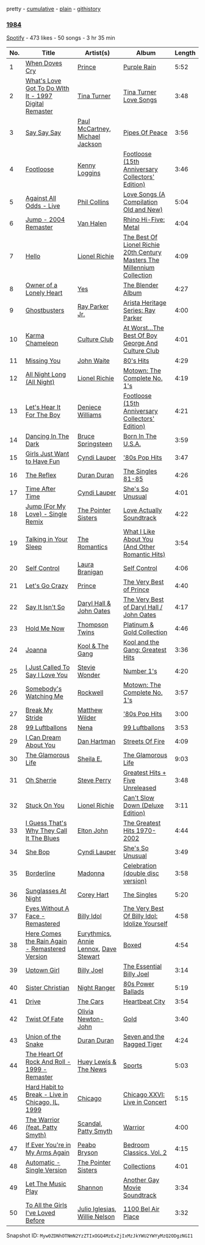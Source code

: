 pretty - [cumulative](/playlists/cumulative/0FXAO6yBxrfz5PTOEuvq67.md) - [plain](/playlists/plain/0FXAO6yBxrfz5PTOEuvq67) - [githistory](https://github.githistory.xyz/mackorone/spotify-playlist-archive/blob/main/playlists/plain/0FXAO6yBxrfz5PTOEuvq67)

### [1984](https://open.spotify.com/playlist/0FXAO6yBxrfz5PTOEuvq67)

> 

[Spotify](https://open.spotify.com/user/spotify) - 473 likes - 50 songs - 3 hr 35 min

| No. | Title | Artist(s) | Album | Length |
|---|---|---|---|---|
| 1 | [When Doves Cry](https://open.spotify.com/track/51H2y6YrNNXcy3dfc3qSbA) | [Prince](https://open.spotify.com/artist/5a2EaR3hamoenG9rDuVn8j) | [Purple Rain](https://open.spotify.com/album/7nXJ5k4XgRj5OLg9m8V3zc) | 5:52 |
| 2 | [What's Love Got To Do WIth It \- 1997 Digital Remaster](https://open.spotify.com/track/4QjjabJx7K14tHwxEVI0Xc) | [Tina Turner](https://open.spotify.com/artist/1zuJe6b1roixEKMOtyrEak) | [Tina Turner Love Songs](https://open.spotify.com/album/2leURyZTNszWf0NOrbWOW4) | 3:48 |
| 3 | [Say Say Say](https://open.spotify.com/track/77TTF3UwfDuli2ez4QLNhV) | [Paul McCartney](https://open.spotify.com/artist/4STHEaNw4mPZ2tzheohgXB), [Michael Jackson](https://open.spotify.com/artist/3fMbdgg4jU18AjLCKBhRSm) | [Pipes Of Peace](https://open.spotify.com/album/7DL0z7pqwNBc7o664alWVh) | 3:56 |
| 4 | [Footloose](https://open.spotify.com/track/4FA8jE1vcop4S3XqUWdSnP) | [Kenny Loggins](https://open.spotify.com/artist/3Y3xIwWyq5wnNHPp5gPjOW) | [Footloose \(15th Anniversary Collectors' Edition\)](https://open.spotify.com/album/30RaALIPQJtWiZEJYY7voW) | 3:46 |
| 5 | [Against All Odds \- Live](https://open.spotify.com/track/2Wl3rABbAd3Hl3zNFM6hQ7) | [Phil Collins](https://open.spotify.com/artist/4lxfqrEsLX6N1N4OCSkILp) | [Love Songs \(A Compilation Old and New\)](https://open.spotify.com/album/7KZTL6gFUUCzNw4FfjVqCF) | 5:04 |
| 6 | [Jump \- 2004 Remaster](https://open.spotify.com/track/19kuZ0IExry8qYJ4lU2A0r) | [Van Halen](https://open.spotify.com/artist/2cnMpRsOVqtPMfq7YiFE6K) | [Rhino Hi\-Five: Metal](https://open.spotify.com/album/2hVkDqsVl8kgY3XHLA32xk) | 4:04 |
| 7 | [Hello](https://open.spotify.com/track/1vFO4WIvw4fQ0oHkyt4rEC) | [Lionel Richie](https://open.spotify.com/artist/3gMaNLQm7D9MornNILzdSl) | [The Best Of Lionel Richie 20th Century Masters The Millennium Collection](https://open.spotify.com/album/6UaOmeGGHUSHyy3F4ngAwa) | 4:09 |
| 8 | [Owner of a Lonely Heart](https://open.spotify.com/track/2GoPjrA7Hs6uI5A3MG3Me4) | [Yes](https://open.spotify.com/artist/7AC976RDJzL2asmZuz7qil) | [The Blender Album](https://open.spotify.com/album/5gf8T00cDAMrj6oV3gqmGU) | 4:27 |
| 9 | [Ghostbusters](https://open.spotify.com/track/300zfRaCgTmEm5Eqe3HqZZ) | [Ray Parker Jr.](https://open.spotify.com/artist/0NyzfcGDZZ6GM25EBG9BYK) | [Arista Heritage Series: Ray Parker](https://open.spotify.com/album/1Fq1oCtmlSQabl1zIdoWCg) | 4:00 |
| 10 | [Karma Chameleon](https://open.spotify.com/track/48O0GrGJWml3DzHhC5sJ7a) | [Culture Club](https://open.spotify.com/artist/6kz53iCdBSqhQCZ21CoLcc) | [At Worst...The Best Of Boy George And Culture Club](https://open.spotify.com/album/7gdwk8zdee8ghIq94Z9ck3) | 4:01 |
| 11 | [Missing You](https://open.spotify.com/track/5P6Wv0hlcnczhElizTY0UE) | [John Waite](https://open.spotify.com/artist/2TPyCsRoh2tjeZLTQ2ojlj) | [80's Hits](https://open.spotify.com/album/4ETtYJYxSzlEodoRIzvsYW) | 4:29 |
| 12 | [All Night Long \(All Night\)](https://open.spotify.com/track/2P0COBqN70Hd2KYQj4KRjk) | [Lionel Richie](https://open.spotify.com/artist/3gMaNLQm7D9MornNILzdSl) | [Motown: The Complete No\. 1's](https://open.spotify.com/album/0iv3gV69jA1YY2H0UTy9yF) | 4:19 |
| 13 | [Let's Hear It For The Boy](https://open.spotify.com/track/5TIc5WzpyxVZxAjYm9oJi8) | [Deniece Williams](https://open.spotify.com/artist/5jNGQ7VOU87x5402JjhTtd) | [Footloose \(15th Anniversary Collectors' Edition\)](https://open.spotify.com/album/30RaALIPQJtWiZEJYY7voW) | 4:21 |
| 14 | [Dancing In The Dark](https://open.spotify.com/track/4moXVLw4YS7tVNmjs8v60A) | [Bruce Springsteen](https://open.spotify.com/artist/3eqjTLE0HfPfh78zjh6TqT) | [Born In The U.S.A.](https://open.spotify.com/album/14IYDXybb1XKu51QHDryak) | 3:59 |
| 15 | [Girls Just Want to Have Fun](https://open.spotify.com/track/0uqOqX59mgWBqfPAdX0BDK) | [Cyndi Lauper](https://open.spotify.com/artist/2BTZIqw0ntH9MvilQ3ewNY) | ['80s Pop Hits](https://open.spotify.com/album/7xY34kpisIxOv8WMnNN8wg) | 3:47 |
| 16 | [The Reflex](https://open.spotify.com/track/4DDgVahgRnITUk6Wnu5FWR) | [Duran Duran](https://open.spotify.com/artist/0lZoBs4Pzo7R89JM9lxwoT) | [The Singles 81\-85](https://open.spotify.com/album/2nKTcZhqiPzJCGfBmjPR7a) | 4:26 |
| 17 | [Time After Time](https://open.spotify.com/track/5tzbM8m70V977Ezpfk8IPS) | [Cyndi Lauper](https://open.spotify.com/artist/2BTZIqw0ntH9MvilQ3ewNY) | [She's So Unusual](https://open.spotify.com/album/2aZG65CSBMeTKr0YNfsFMe) | 4:01 |
| 18 | [Jump \(For My Love\) \- Single Remix](https://open.spotify.com/track/2TIKxe1afsEcYWBvyTgQt3) | [The Pointer Sisters](https://open.spotify.com/artist/2kreKea2n96dXjcyAU9j5N) | [Love Actually Soundtrack](https://open.spotify.com/album/19RPbTaPIFbnAgjsjrmd6L) | 4:22 |
| 19 | [Talking in Your Sleep](https://open.spotify.com/track/08JKuFJCHJVw1SgHHjwsS9) | [The Romantics](https://open.spotify.com/artist/3daM7asS0gCFvyLemNx2EE) | [What I Like About You \(And Other Romantic Hits\)](https://open.spotify.com/album/5ZwUOFZdWQ81RYMwXc4j3B) | 3:54 |
| 20 | [Self Control](https://open.spotify.com/track/6JNJERZGJwDVgkmbohBw7u) | [Laura Branigan](https://open.spotify.com/artist/4463nfFMmK1cwAWBQDwT5e) | [Self Control](https://open.spotify.com/album/5cwUCXPFFfNsnk4qipc40D) | 4:06 |
| 21 | [Let's Go Crazy](https://open.spotify.com/track/6BkX6DnUG80xPlBfb2zmrZ) | [Prince](https://open.spotify.com/artist/5a2EaR3hamoenG9rDuVn8j) | [The Very Best of Prince](https://open.spotify.com/album/5oQClEU6YXiVoaz4ZTmOOO) | 4:40 |
| 22 | [Say It Isn't So](https://open.spotify.com/track/2bZswvNGESo7MKeg7SQ9rp) | [Daryl Hall & John Oates](https://open.spotify.com/artist/77tT1kLj6mCWtFNqiOmP9H) | [The Very Best of Daryl Hall / John Oates](https://open.spotify.com/album/4tUyNf5dGXwY4TaMaxwhqF) | 4:17 |
| 23 | [Hold Me Now](https://open.spotify.com/track/0b5eH3euyAs3pyfoebeWaZ) | [Thompson Twins](https://open.spotify.com/artist/5jVeqi3PNaTOajfvBa4uFn) | [Platinum & Gold Collection](https://open.spotify.com/album/75zWIrsvOFHi2l4NmNatto) | 4:46 |
| 24 | [Joanna](https://open.spotify.com/track/38OkyePa219s8OK4zEiKrT) | [Kool & The Gang](https://open.spotify.com/artist/3VNITwohbvU5Wuy5PC6dsI) | [Kool and the Gang: Greatest Hits](https://open.spotify.com/album/38PfRiBOHJznAWwk6srDXz) | 3:36 |
| 25 | [I Just Called To Say I Love You](https://open.spotify.com/track/6VAKyYoJQu1hwjWNvxQVTt) | [Stevie Wonder](https://open.spotify.com/artist/7guDJrEfX3qb6FEbdPA5qi) | [Number 1's](https://open.spotify.com/album/5x7vXXWapy8cUmdSuwpUy1) | 4:20 |
| 26 | [Somebody's Watching Me](https://open.spotify.com/track/7ozMJf8OMc9vRcZmAN8wPt) | [Rockwell](https://open.spotify.com/artist/3xs0LEzcPXtgNfMNcHzLIP) | [Motown: The Complete No\. 1's](https://open.spotify.com/album/0iv3gV69jA1YY2H0UTy9yF) | 3:57 |
| 27 | [Break My Stride](https://open.spotify.com/track/2ZqT3GcisHUBsEaqhLGHwU) | [Matthew Wilder](https://open.spotify.com/artist/3bmFPbLMiLxtR9tFrTcKcP) | ['80s Pop Hits](https://open.spotify.com/album/7xY34kpisIxOv8WMnNN8wg) | 3:00 |
| 28 | [99 Luftballons](https://open.spotify.com/track/6HA97v4wEGQ5TUClRM0XLc) | [Nena](https://open.spotify.com/artist/6Tz0QRoe083BcOo2YbG9lV) | [99 Luftballons](https://open.spotify.com/album/0V8ETNFjMiaCoG45ZPWsUs) | 3:53 |
| 29 | [I Can Dream About You](https://open.spotify.com/track/37nxLdGbmgEYQYrqe14xOp) | [Dan Hartman](https://open.spotify.com/artist/1HvcqyRLS9nF8hAbTWOqpr) | [Streets Of Fire](https://open.spotify.com/album/1DU5fmQDMYfS6g1tntqKdK) | 4:09 |
| 30 | [The Glamorous Life](https://open.spotify.com/track/179SfVFJ0ZN41toTxnpgRD) | [Sheila E.](https://open.spotify.com/artist/6OQrOpxSIfPai3cFaN4v4P) | [The Glamorous Life](https://open.spotify.com/album/2fv3CMkuVgYRtQVnhv1rQW) | 9:03 |
| 31 | [Oh Sherrie](https://open.spotify.com/track/3wqoAzrr5htxSZ7KzxhLHg) | [Steve Perry](https://open.spotify.com/artist/5xQKoGD7Ql92fWd1uWwKkf) | [Greatest Hits + Five Unreleased](https://open.spotify.com/album/17PNvuwxQ9gmeYkoq9Vo93) | 3:48 |
| 32 | [Stuck On You](https://open.spotify.com/track/3L9SXYL2XOl0JJ754YgBsS) | [Lionel Richie](https://open.spotify.com/artist/3gMaNLQm7D9MornNILzdSl) | [Can't Slow Down \(Deluxe Edition\)](https://open.spotify.com/album/609oTPBaxPzZUCHzQikOtC) | 3:11 |
| 33 | [I Guess That's Why They Call It The Blues](https://open.spotify.com/track/4kwFh3RBxE5n9a6FwFw2tl) | [Elton John](https://open.spotify.com/artist/3PhoLpVuITZKcymswpck5b) | [The Greatest Hits 1970\-2002](https://open.spotify.com/album/6CPTYd8BQRbF6VzhnTWIfL) | 4:44 |
| 34 | [She Bop](https://open.spotify.com/track/4mhIed8oGCswH4d5pxClnv) | [Cyndi Lauper](https://open.spotify.com/artist/2BTZIqw0ntH9MvilQ3ewNY) | [She's So Unusual](https://open.spotify.com/album/2aZG65CSBMeTKr0YNfsFMe) | 3:49 |
| 35 | [Borderline](https://open.spotify.com/track/4FMNpPI7mkhdeFCCk6fZiE) | [Madonna](https://open.spotify.com/artist/6tbjWDEIzxoDsBA1FuhfPW) | [Celebration \(double disc version\)](https://open.spotify.com/album/43lok9zd7BW5CoYkXZs7S0) | 3:58 |
| 36 | [Sunglasses At Night](https://open.spotify.com/track/1QbQL5m30YNvukitIqAnFG) | [Corey Hart](https://open.spotify.com/artist/0smy8yDrRoI4CnhpOuthg0) | [The Singles](https://open.spotify.com/album/5BDE3Z6clvwbPoWWwiSyGp) | 5:20 |
| 37 | [Eyes Without A Face \- Remastered](https://open.spotify.com/track/7pzVqCZdYKM7oEPwaiQchB) | [Billy Idol](https://open.spotify.com/artist/7lzordPuZEXxwt9aoVZYmG) | [The Very Best Of Billy Idol: Idolize Yourself](https://open.spotify.com/album/0dvStBuexp9Chq1hg3Yjes) | 4:58 |
| 38 | [Here Comes the Rain Again \- Remastered Version](https://open.spotify.com/track/5vYhr2kgOonJtWeJq5qZzU) | [Eurythmics](https://open.spotify.com/artist/0NKDgy9j66h3DLnN8qu1bB), [Annie Lennox](https://open.spotify.com/artist/5MspMQqdVbdwP6ax3GXqum), [Dave Stewart](https://open.spotify.com/artist/7gcCQIlkkfbul5Mt0jBQkg) | [Boxed](https://open.spotify.com/album/0H0gECNGQQ9RE3HZL2Z9AH) | 4:54 |
| 39 | [Uptown Girl](https://open.spotify.com/track/3CSpzkoL1XgDBZ1q9aDCUV) | [Billy Joel](https://open.spotify.com/artist/6zFYqv1mOsgBRQbae3JJ9e) | [The Essential Billy Joel](https://open.spotify.com/album/7r36rel1M4gyBavfcJP6Yz) | 3:14 |
| 40 | [Sister Christian](https://open.spotify.com/track/3pOgDNzXKISD4zCj3mQ6t9) | [Night Ranger](https://open.spotify.com/artist/1Ha0Fz4i0d4gu5fZbhBCtH) | [80s Power Ballads](https://open.spotify.com/album/27aGEj8VmQbakGkL50jp1c) | 5:19 |
| 41 | [Drive](https://open.spotify.com/track/3wfujdbamR3Z46F4xav7LM) | [The Cars](https://open.spotify.com/artist/6DCIj8jNaNpBz8e5oKFPtp) | [Heartbeat City](https://open.spotify.com/album/5ycnwHGkzOlTuMOI3Zh4iO) | 3:54 |
| 42 | [Twist Of Fate](https://open.spotify.com/track/1ytzrpWRCpUasHmT5P4LRt) | [Olivia Newton\-John](https://open.spotify.com/artist/4BoRxUdrcgbbq1rxJvvhg9) | [Gold](https://open.spotify.com/album/24xwaPVl6xkUunl6lEWwje) | 3:40 |
| 43 | [Union of the Snake](https://open.spotify.com/track/2iitSsbNPH0EJPyyEpvSgg) | [Duran Duran](https://open.spotify.com/artist/0lZoBs4Pzo7R89JM9lxwoT) | [Seven and the Ragged Tiger](https://open.spotify.com/album/1A1AKj7tAopU9MIZgWdSP9) | 4:24 |
| 44 | [The Heart Of Rock And Roll \- 1999 \- Remaster](https://open.spotify.com/track/6reKyht76Fw6fnF5Mnc8Hs) | [Huey Lewis & The News](https://open.spotify.com/artist/7A9yZMTrFZcgEWAX2kBfK6) | [Sports](https://open.spotify.com/album/159C35SEo5rsN9Cdcok2Tm) | 5:03 |
| 45 | [Hard Habit to Break \- Live in Chicago, IL, 1999](https://open.spotify.com/track/0xpfe8QQWplGO09WN3vdN0) | [Chicago](https://open.spotify.com/artist/3iDD7bnsjL9J4fO298r0L0) | [Chicago XXVI: Live in Concert](https://open.spotify.com/album/1LgEolP4Dw9lOb3ZOcXV9P) | 5:15 |
| 46 | [The Warrior \(feat\. Patty Smyth\)](https://open.spotify.com/track/2hQnLzly0jRPpLPp23sA4i) | [Scandal](https://open.spotify.com/artist/3RFGnJaDVOyxL9YcFaKatu), [Patty Smyth](https://open.spotify.com/artist/2dgfCEMSVETFp29mRpiFpz) | [Warrior](https://open.spotify.com/album/5i0kVvDtDgmorQXqX9rdaK) | 4:00 |
| 47 | [If Ever You're in My Arms Again](https://open.spotify.com/track/4TIkesxpN5caX6XpsiirnH) | [Peabo Bryson](https://open.spotify.com/artist/49iKbKGqgn8OESkW5WduX0) | [Bedroom Classics, Vol\. 2](https://open.spotify.com/album/5SUJuwK3WUmX1OxrJUiw6n) | 4:15 |
| 48 | [Automatic \- Single Version](https://open.spotify.com/track/5mooLgb601ws7PbKe2m1HQ) | [The Pointer Sisters](https://open.spotify.com/artist/2kreKea2n96dXjcyAU9j5N) | [Collections](https://open.spotify.com/album/1HzWXrumIyeb6odW9nJQ3b) | 4:01 |
| 49 | [Let The Music Play](https://open.spotify.com/track/5RgGHpa9S3txqJTxyRChx4) | [Shannon](https://open.spotify.com/artist/2O8QAJmRrwkFXq2aWZnHYB) | [Another Gay Movie Soundtrack](https://open.spotify.com/album/56lYspjikHuyDJizcpYNdX) | 3:34 |
| 50 | [To All the Girls I've Loved Before](https://open.spotify.com/track/0uBwcaTkY1BPpIZhxuhS67) | [Julio Iglesias](https://open.spotify.com/artist/4etuCZVdP8yiNPn4xf0ie5), [Willie Nelson](https://open.spotify.com/artist/5W5bDNCqJ1jbCgTxDD0Cb3) | [1100 Bel Air Place](https://open.spotify.com/album/6DfzQpFxFMI7JXS23ctnWE) | 3:32 |

Snapshot ID: `Myw0ZDNhOTNmN2YzZTIxOGQ4MzExZjIxMzJkYWU2YWYyMzQ2ODgzNGI1`
